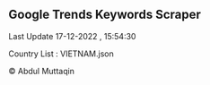 

## Google Trends Keywords Scraper 
 
Last Update 17-12-2022 , 15:54:30

Country List :
VIETNAM.json



© Abdul Muttaqin 
